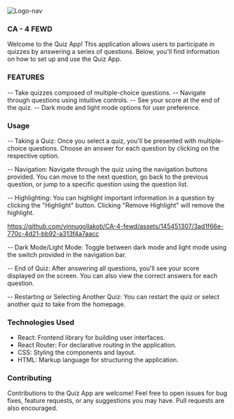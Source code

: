 ![Logo-nav](https://s3.ap-south-1.amazonaws.com/kalvi-education.github.io/front-end-web-development/Kalvium-Logo.png)

### CA - 4 FEWD
Welcome to the Quiz App! This application allows users to participate in quizzes by answering a series of questions. Below, you'll find information on how to set up and use the Quiz App.

### FEATURES
-- Take quizzes composed of multiple-choice questions.
-- Navigate through questions using intuitive controls.
-- See your score at the end of the quiz.
-- Dark mode and light mode options for user preference.

### Usage
-- Taking a Quiz: Once you select a quiz, you'll be presented with multiple-choice questions. Choose an answer for each question by clicking on the respective option.

-- Navigation: Navigate through the quiz using the navigation buttons provided. You can move to the next question, go back to the previous question, or jump to a specific question using the question list.

-- Highlighting: You can highlight important information in a question by clicking the "Highlight" button. Clicking "Remove Highlight" will remove the highlight.


https://github.com/vinnugollakoti/CA-4-fewd/assets/145451307/3ad1f66e-770c-4d21-bb92-a313f4a7aacc


-- Dark Mode/Light Mode: Toggle between dark mode and light mode using the switch provided in the navigation bar.

-- End of Quiz: After answering all questions, you'll see your score displayed on the screen. You can also view the correct answers for each question.

-- Restarting or Selecting Another Quiz: You can restart the quiz or select another quiz to take from the homepage.

### Technologies Used
- React: Frontend library for building user interfaces.
- React Router: For declarative routing in the application.
- CSS: Styling the components and layout.
- HTML: Markup language for structuring the application.

### Contributing
Contributions to the Quiz App are welcome! Feel free to open issues for bug fixes, feature requests, or any suggestions you may have. Pull requests are also encouraged.
